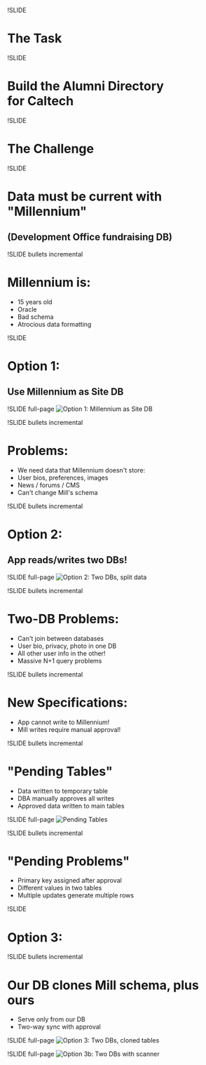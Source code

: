 !SLIDE 
# The Task #

!SLIDE 
# Build the Alumni Directory<br>for Caltech 

!SLIDE 
# The Challenge

!SLIDE
# Data must be current with "Millennium"
## (Development Office fundraising DB)

!SLIDE bullets incremental
# Millennium is: #

* 15 years old
* Oracle
* Bad schema
* Atrocious data formatting

!SLIDE
# Option 1: #
## Use Millennium as Site DB 

!SLIDE full-page
![Option 1: Millennium as Site DB](images/Option1.png)

!SLIDE bullets incremental
# Problems:

* We need data that Millennium doesn't store:
* User bios, preferences, images
* News / forums / CMS
* Can't change Mill's schema

!SLIDE bullets incremental
# Option 2:
## App reads/writes two DBs!

!SLIDE full-page
![Option 2: Two DBs, split data](images/Option2.png)

!SLIDE bullets incremental
# Two-DB Problems:
* Can't join between databases
* User bio, privacy, photo in one DB
* All other user info in the other!
* Massive N+1 query problems


!SLIDE bullets incremental
# New Specifications: #
* App cannot write to Millennium!
* Mill writes require manual approval!

!SLIDE bullets incremental
# "Pending Tables"
* Data written to temporary table
* DBA manually approves all writes
* Approved data written to main tables

!SLIDE full-page
![Pending Tables](images/PendingTables.png)


!SLIDE bullets incremental
# "Pending Problems"
* Primary key assigned after approval
* Different values in two tables
* Multiple updates generate multiple rows

!SLIDE 
# Option 3:

!SLIDE bullets incremental
# Our DB clones Mill schema, plus ours
* Serve only from our DB
* Two-way sync with approval

!SLIDE full-page
![Option 3: Two DBs, cloned tables](images/Option3.png)

!SLIDE full-page
![Option 3b: Two DBs with scanner](images/Option3.png)


<!--!SLIDE -->
<!--# The project #-->
<!--We used to use this case as an interview question.  If you're looking for a -->
<!--solid contract job, you might want to listen carefully.-->

<!--We were hired to write a social networking website for alumni of a large -->
<!--university.  The big challenge was that the reference for user data was an -->
<!--atavistic Oracle database.  An Oracle database application.  Which meant that -->
<!--we couldn't make any changes to the schema.  So what could we do?  -->

<!--We needed to be able to have our own data to keep track of features our client -->
<!--wanted.  So, we needed our own separate database.-->

<!--We considered synchronizing the two databases.  But that's insane, right?-->

<!--At first, we considered using two completely different databases.  And there's -->
<!--some sense to that.  Two nice, clean separate resources - ideal.  Consider  -->
<!--doing joins though: suddenly the query takes seconds to return.-->

<!--But the alternative is to do synchronization.  And that's insane, right?  -->
<!--That's what we thought.  Ultimately, we needed to do exactly that.-->

<!--There was an extra requirement: all changes needed to be confirmed by an -->
<!--administrative user.-->
<!-- vim: ft=markdown:fo=:lbr 
Consider :so showoff.vim 
--> 
